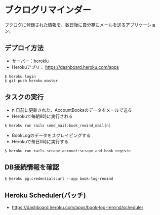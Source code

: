 # ブクログリマインダー

ブクログに登録された情報を、数日後に自分宛にメールを送るアプリケーション。

## デプロイ方法
- サーバー：heroklu
- Herokuアプリ： https://dashboard.heroku.com/apps
```
$ heroku login
$ git push heroku master
```

## タスクの実行
- n 日前に更新された、AccountBooksのデータをメールで送る
- Herokuで毎朝8時に実行される
```
$ heroku run rails send_mail:book_remind_mail[n]
```

- BookLogのデータをスクレイピングする
- Herokuで毎日0時に実行する
```
$ heroku run rails scrape_account:scrape_and_book_registe
```

## DB接続情報を確認
```
$ heroku pg:credentials:url --app book-log-remind
```

## Heroku Scheduler(バッチ)
- https://dashboard.heroku.com/apps/book-log-remind/scheduler
